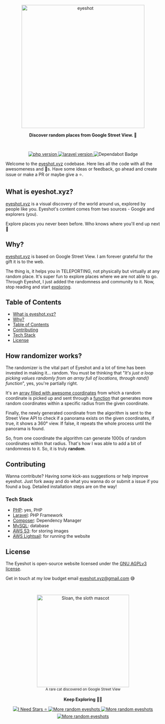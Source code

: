 <div align="center">
  <br>
  <img alt="eyeshot" src="https://eyeshot.s3.amazonaws.com/98sdNXBexqJnt0HqEuAP.png" width="400px">
  
  <strong>Discover random places from Google Street View. 👀</strong>
</div>
<br>
<p align="center">
  <a href="https://www.php.net/">
    <img src="https://img.shields.io/badge/php-%5E7.2.0-blue" alt="php version">
  </a>
  <a href="https://www.laravel.com">
    <img src="https://img.shields.io/badge/Laravel-v6.5.2-red" alt="laravel version">
  </a>
  <img src="https://img.shields.io/badge/%F0%9F%A4%96%20Dependabot-enabled-brightgreen" alt="Dependabot Badge">
</p>

Welcome to the [eyeshot.xyz](https://eyeshot.xyz) codebase. Here lies all the code with all the awesomeness and 🐛s. Have some ideas or feedback, go ahead and create issue or make a PR or maybe give a ⭐.

## What is eyeshot.xyz?

[eyeshot.xyz](https://eyeshot.xyz) is a visual discovery of the world around us, explored by people like you. Eyeshot's content comes from two sources - Google and explorers (you).

Explore places you never been before. Who knows where you'll end up next 🤩

## Why?

[eyeshot.xyz](https://eyeshot.xyz) is based on Google Street View. I am forever grateful for the gift it is to the web.

The thing is, it helps you in TELEPORTING, not physically but virtually at any random place. It's super fun to explore places where we are not able to go. Through Eyeshot, I just added the randomness and community to it. Now, stop reading and start [exploring](https://eyeshot.xyz).

## Table of Contents

- [What is eyeshot.xyz?](#what-is-eyeshot)
- [Why?](#why)
- [Table of Contents](#table-of-contents)
- [Contributing](#contributing)
- [Tech Stack](#tech-stack)
- [License](#license)

## How randomizer works?
The randomizer is the vital part of Eyeshot and a lot of time has been invested in making it... random. You must be thinking that "<i>It's just a loop picking values randomly from an array full of locations, through rand() function</i>", yes, you're partially right.

It's an [array filled with awesome coordinates](https://github.com/actuallyakash/Eyeshot/blob/master/public/js/index.js#L253) from which a random coordinate is picked up and sent through a [function](https://github.com/actuallyakash/Eyeshot/blob/master/public/js/index.js#L224) that generates more random coordinates within a specific radius from the given coordinate.

Finally, the newly generated coordinate from the algorithm is sent to the Street View API to check if a panorama exists on the given coordinates, if true, it shows a 360° view. If false, it repeats the whole process until the panorama is found.

So, from one coordinate the algorithm can generate 1000s of random coordinates within that radius. That's how I was able to add a bit of randomness to it.  So, it is truly <b>random</b>.

## Contributing

Wanna contribute? Having some kick-ass suggestions or help improve eyeshot.
Just fork away and do what you wanna do or submit a issue if you found a bug. Detailed installation steps are on the way!

### Tech Stack

- [PHP](https://php.net/): yes, PHP
- [Laravel](https://laravel.com): PHP Framework
- [Composer](https://getcomposer.org/): Dependency Manager
- [MySQL](https://www.mysql.com/): database
- [AWS S3](https://aws.amazon.com/s3/): for storing images
- [AWS Lightsail](https://aws.amazon.com/lightsail/): for running the website

## License

The Eyeshot is open-source website licensed under the [GNU AGPLv3 license](https://opensource.org/licenses/AGPL-3.0).

Get in touch at my low budget email eyeshot.xyz@gmail.com 😅

<br>

<p align="center">
  <img alt="Sloan, the sloth mascot" width="300px" src="https://eyeshot.s3.amazonaws.com/google-sv-cat.jpg">
  <br>
  <small> A rare cat discovered on Google Street View</small>
  <br><br>
  <strong>Keep Exploring</strong> 🚶‍♂️
  <div align="center">
    <a href="https://github.com/actuallyakash/eyeshot">
      <img src="https://img.shields.io/github/stars/actuallyakash/eyeshot?style=social" alt="I Need Stars ⭐">
    </a>
    <a href="https://twitter.com/intent/follow?screen_name=eyeshothq">
      <img src="https://img.shields.io/twitter/follow/eyeshothq?label=Follow&style=social" alt="More random eyeshots">
    </a>
    <a target="_blank" href="https://facebook.com/eyeshothq">
      <img src="https://img.shields.io/badge/%F0%9F%91%8D-Facebook-blue" alt="More random eyeshots">
    </a>
    <a target="_blank" href="https://eyeshothq.tumblr.com/">
      <img src="https://img.shields.io/badge/%F0%9F%91%8B-Tumblr-lightgrey" alt="More random eyeshots">
    </a>
  </div>
</p>
